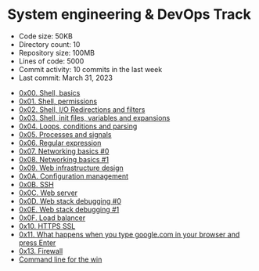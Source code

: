 # System engineering & DevOps Track

- Code size: 50KB
- Directory count: 10
- Repository size: 100MB
- Lines of code: 5000
- Commit activity: 10 commits in the last week
- Last commit: March 31, 2023

* [0x00. Shell, basics](./https://github.com/Erickadikah/alx-system_engineering-devops/https://github.com/Erickadikah/alx-system_engineering-devops/tree/master/0x00-shell_basics/)
* [0x01. Shell, permissions](alx-system_engineering-devops)
* [0x02. Shell, I/O Redirections and filters](alx-system_engineering-devops)
* [0x03. Shell, init files, variables and expansions](alx-system_engineering-devops)
* [0x04. Loops, conditions and parsing](alx-system_engineering-devops)
* [0x05. Processes and signals](alx-system_engineering-devops)
* [0x06. Regular expression](alx-system_engineering-devops)
* [0x07. Networking basics #0](alx-system_engineering-devops)
* [0x08. Networking basics #1](alx-system_engineering-devops)
* [0x09. Web infrastructure design](alx-system_engineering-devops)
* [0x0A. Configuration management](alx-system_engineering-devops)
* [0x0B. SSH](alx-system_engineering-devops)
* [0x0C. Web server](alx-system_engineering-devops)
* [0x0D. Web stack debugging #0](alx-system_engineering-devops)
* [0x0E. Web stack debugging #1](alx-system_engineering-devops)
* [0x0F. Load balancer](alx-system_engineering-devops)
* [0x10. HTTPS SSL](alx-system_engineering-devops)
* [0x11. What happens when you type google.com in your browser and press Enter](alx-system_engineering-devops)
* [0x13. Firewall](alx-system_engineering-devops)
* [Command line for the win](alx-system_engineering-devops)
